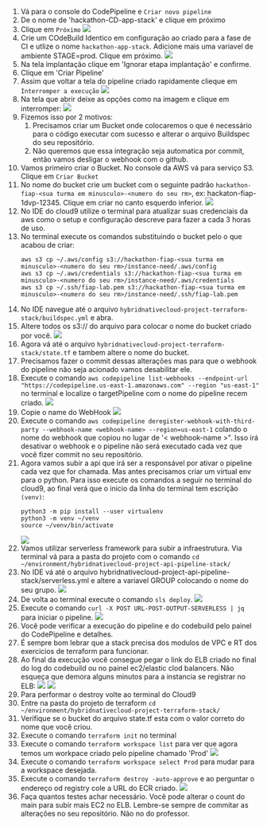 1. Vá para o console do CodePipeline e `Criar novo pipeline`
2. De o nome de 'hackathon-CD-app-stack' e clique em próximo
4. Clique em `Próximo`
   ![](img/cp1.png)
5. Crie um COdeBuild Identico em configuração ao criado para a fase de CI e utlize o nome `hackathon-app-stack`. Adicione mais uma variavel de ambiente STAGE=prod. Clique em próximo.
   ![](img/cb1.png)
6. Na tela implantação clique em 'Ignorar etapa implantação' e confirme.
7. Clique em 'Criar Pipeline'
8.  Assim que voltar a tela do pipeline criado rapidamente clieque em `Interromper a execução`
    ![](img/cp2.png)
9.  Na tela que abrir deixe as opções como na imagem e clique em interromper:
    ![](img/cp3.png)
10. Fizemos isso por 2 motivos:
    1.  Precisamos criar um Bucket onde colocaremos o que é necessário para o código executar com sucesso e alterar o arquivo Buildspec do seu repositório.
    2.  Não queremos que essa integração seja automatica por commit, então vamos desligar o webhook com o github.
11. Vamos primeiro criar o Bucket. No console da AWS vá para serviço S3. Clique em `Criar Bucket`
12. No nome do bucket crie um bucket com o seguinte padrão `hackathon-fiap-<sua turma em minusculo>-<numero do seu rm>`, ex: hackaton-fiap-1dvp-12345. Clique em criar no canto esquerdo inferior.
    ![](img/s3-1.png)
13. No IDE do cloud9 utilize o terminal para atualizar suas credenciais da aws como o setup e configuração descreve para fazer a cada 3 horas de uso.
14. No terminal execute os comandos substituindo o bucket pelo o que acabou de criar:
    ```
    aws s3 cp ~/.aws/config s3://hackathon-fiap-<sua turma em minusculo>-<numero do seu rm>/instance-need/.aws/config
    aws s3 cp ~/.aws/credentials s3://hackathon-fiap-<sua turma em minusculo>-<numero do seu rm>/instance-need/.aws/credentials
    aws s3 cp ~/.ssh/fiap-lab.pem s3://hackathon-fiap-<sua turma em minusculo>-<numero do seu rm>/instance-need/.ssh/fiap-lab.pem
    ```
15. No IDE navegue até o arquivo `hybridnativecloud-project-terraform-stack/buildspec.yml` e abra.
16. Altere todos os s3:// do arquivo para colocar o nome do bucket criado por você.
    ![](img/ide1.png)
17. Agora vá até o arquivo `hybridnativecloud-project-terraform-stack/state.tf` e tambem altere o nome do bucket.
18. Precisamos fazer o commit dessas alterações mas para que o webhook do pipeline não seja acionado vamos desabilitar ele.
19. Execute o comando `aws codepipeline list-webhooks --endpoint-url "https://codepipeline.us-east-1.amazonaws.com" --region "us-east-1"` no terminal e localize o targetPipeline com o nome do pipeline recem criado.
    ![](img/ter1.png)
20. Copie o name do WebHook
    ![](img/ter2.png)
21. Execute o comando `aws codepipeline deregister-webhook-with-third-party --webhook-name <webhook-name> --region=us-east-1` colando o nome do webhook que copiou no lugar de '< webhook-name >". Isso irá desativar o webhook e o pipeline não será executado cada vez que você fizer commit no seu repositório.
22. Agora vamos subir a api que irá ser a responsável por ativar o pipeline cada vez que for chamada. Mas antes precisamos criar um virtual env para o python. Para isso execute os comandos a seguir no terminal do cloud9, ao final verá que o inicio da linha do terminal tem  escrição `(venv)`:
    ```
    python3 -m pip install --user virtualenv
    python3 -m venv ~/venv
    source ~/venv/bin/activate
    ```
    ![](img/ter3.png)
23. Vamos utilizar serverless framework para subir a infraestrutura. Via terminal vá para a pasta do projeto com o comando `cd ~/environment/hybridnativecloud-project-api-pipeline-stack/`
24. No IDE vá até o arquivo hybridnativecloud-project-api-pipeline-stack/serverless.yml e altere a variavel GROUP colocando o nome do seu grupo.
    ![](img/sls1.png)
25. De volta ao terminal execute o comando `sls deploy`.
    ![](img/sls2.png)
26. Execute o comando `curl -X POST URL-POST-OUTPUT-SERVERLESS | jq` para iniciar o pipeline.
    ![](img/ter4.png)
27. Você pode verificar a execução do pipeline e do codebuild pelo painel do CodePipeline e detalhes.
28. É sempre bom lebrar que a stack precisa dos modulos de VPC e RT dos exercicios de terraform para funcionar.
29. Ao final da execução você consegue pegar o link do ELB criado no final do log do codebuild ou no painel ec2/elastic clod balancers. Não esqueça que demora alguns minutos para a instancia se registrar no ELB:
    ![](img/cb2.png)
    ![](img/elb1.png)
30. Para performar o destroy volte ao terminal do Cloud9
31. Entre na pasta do projeto de terraform `cd ~/environment/hybridnativecloud-project-terraform-stack/`
32. Verifique se o bucket do arquivo state.tf esta com o valor correto do nome que você criou.
33. Execute o comando `terraform init` no terminal
34. Execute o comando `terraform workspace list` para ver que agora temos um workpace criado pelo pipeline chamado 'Prod'
    ![](img/ter5.png)
35. Execute o comando `terraform workspace select Prod` para mudar para a workspace desejada.
36. Execute o comando `terraform destroy -auto-approve` e ao perguntar o endereço od registry cole a URL do ECR criado.
    ![](img/ter6.png)
37. Faça quantos testes achar necessário. Você pode alterar o count do main para subir mais EC2 no ELB. Lembre-se sempre de commitar as alterações no seu repositório. Não no do professor. 
